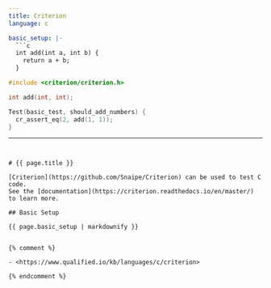 ```yaml
---
title: Criterion
language: c

basic_setup: |-
  ```c
  int add(int a, int b) {
    return a + b;
  }
  ```

  ```c
  #include <criterion/criterion.h>

  int add(int, int);

  Test(basic_test, should_add_numbers) {
    cr_assert_eq(2, add(1, 1));
  }
  ```

---
```


# {{ page.title }}

[Criterion](https://github.com/Snaipe/Criterion) can be used to test C code.
See the [documentation](https://criterion.readthedocs.io/en/master/) to learn more.

## Basic Setup

{{ page.basic_setup | markdownify }}


{% comment %}

- <https://www.qualified.io/kb/languages/c/criterion>

{% endcomment %}
